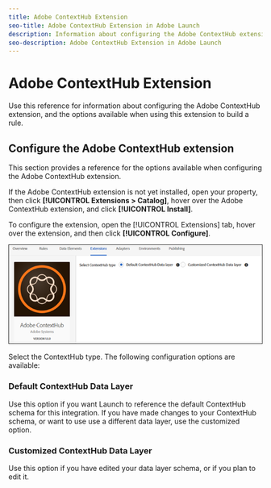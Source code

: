 ```yaml
---
title: Adobe ContextHub Extension
seo-title: Adobe ContextHub Extension in Adobe Launch
description: Information about configuring the Adobe ContextHub extension, and the options available when using this extension to build a rule
seo-description: Adobe ContextHub Extension in Adobe Launch
---
```


# Adobe ContextHub Extension

Use this reference for information about configuring the Adobe ContextHub extension, and the options available when using this extension to build a rule.

## Configure the Adobe ContextHub extension

This section provides a reference for the options available when configuring the Adobe ContextHub extension.

If the Adobe ContextHub extension is not yet installed, open your property, then click **[!UICONTROL Extensions &gt; Catalog]**, hover over the Adobe ContextHub extension, and click **[!UICONTROL Install]**.

To configure the extension, open the [!UICONTROL Extensions] tab, hover over the extension, and then click **[!UICONTROL Configure]**.

![](/help/assets/ext-contexthub-config.png)

Select the ContextHub type. The following configuration options are available:

### Default ContextHub Data Layer

Use this option if you want Launch to reference the default ContextHub schema for this integration. If you have made changes to your ContextHub schema, or want to use use a different data layer, use the customized option.

### Customized ContextHub Data Layer

Use this option if you have edited your data layer schema, or if you plan to edit it.
